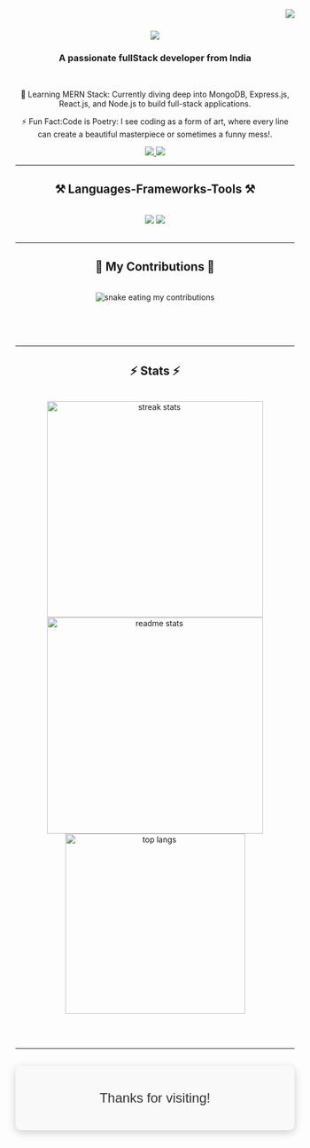 <img align="right" src="https://visitor-badge.laobi.icu/badge?page_id=Krishnavenu6.Krishnavenu6" />

<h1 align="center">
    <img src="https://readme-typing-svg.herokuapp.com/?font=Righteous&size=35&center=true&vCenter=true&width=500&height=70&duration=4000&lines=Hi+There!+👋;+I'm+KrishnaVenuSubrahmanyam;" />
</h1>

<h3 align="center">A passionate fullStack developer from India</h3>

<br/>

<div align="center">
 
 🔭 Learning MERN Stack: Currently diving deep into MongoDB, Express.js, React.js, and Node.js to build full-stack applications.</br>

 ⚡ Fun Fact:Code is Poetry: I see coding as a form of art, where every line can create a beautiful masterpiece or sometimes a funny mess!.
 

 </div>
 
<div align="center"> 
  <a href="mailto:krishnavenu256@gmail.com">
    <img src="https://img.shields.io/badge/Gmail-333333?style=for-the-badge&logo=gmail&logoColor=red" />
  </a>
  <a href="https://www.linkedin.com/in/krishna-venu-subrahmanyam/" target="_blank">
    <img src="https://img.shields.io/badge/LinkedIn-0077B5?style=for-the-badge&logo=linkedin&logoColor=white" target="_blank" />
  </a>
</div>

 <hr/>
 
<h2 align="center">⚒️ Languages-Frameworks-Tools ⚒️</h2>
<br/>
<div align="center">
    <img src="https://skillicons.dev/icons?i=react,bootstrap,html,css,vscode,github,tailwind,git" />
    <img src="https://skillicons.dev/icons?i=python,javascript,mongodb,java,mysql" /><br>
</div>

<br/>
<hr/>
<div align="center">
  <h2>🐍 My Contributions 🐍</h2>
  <br>
  <img alt="snake eating my contributions" src="https://raw.githubusercontent.com/Krishnavenu6/Krishnavenu6/output/github-contribution-grid-snake.svg" />
  
  <br/><br/><br/>
</div>

<hr/>

<h2 align="center">⚡ Stats ⚡</h2>
<br>
<div align=center>
  <img width=390 src="https://github-readme-streak-stats-Krishnavenu6.vercel.app/?user=Krishnavenu6&count_private=true&theme=react&border_radius=10" alt="streak stats"/>
  <img width=390 src="https://github-readme-stats-Krishnavenu6.vercel.app/api?username=Krishnavenu6&count_private=true&show_icons=true&theme=react&rank_icon=github&border_radius=10" alt="readme stats" />
  <br/>
  <img width=325 align="center" src="https://github-readme-stats-Krishnavenu6.vercel.app/api/top-langs/?username=Krishnavenu6&hide=HTML&langs_count=8&layout=compact&theme=react&border_radius=10&size_weight=0.5&count_weight=0.5&exclude_repo=github-readme-stats" alt="top langs" />
</div>

<br/><br/>

<hr/>

<br/>

<div align="center" style="background-color: #f9f9f9; padding: 20px; border-radius: 10px; box-shadow: 0 4px 15px rgba(0, 0, 0, 0.2);">
    <p style="font-size: 24px; color: #333; font-family: Arial, sans-serif;">Thanks for visiting!</p>
</div>

<br/>
